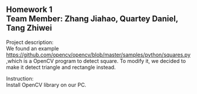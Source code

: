 Homework 1 <br>
Team Member: Zhang Jiahao, Quartey Daniel, Tang Zhiwei
--------

Project description:<br>We found an example https://github.com/opencv/opencv/blob/master/samples/python/squares.py
,which is a OpenCV program to detect square. To modify it, we decided to make it detect triangle and rectangle instead.


Instruction:<br> Install OpenCV library on our PC.
